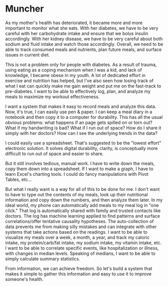 <h1>Muncher</h1>
<p> As my mother's health has deteriorated, it became more and more important to monitor what she eats. With her diabetes, we have to be very careful with her carbohydrate intake and ensure that we bolus insulin accordingly. With her kidney disease, we have to be very careful about both sodium and fluid intake and watch those accordingly. Overall, we need to be able to track consumed meals and nutrients, plan future meals, and surface issues in current diet.</p>
<p>This is not a problem only for people with diabetes. As a result of trauma, using eating as a coping mechanism when I was a kid, and lack of knowledge, I became obese in my youth. A lot of dedicated effort in exercise and nutrition has helped, but I've also seen how losing track of what I eat can quickly make me gain weight and put me on the fast-track to pre-diabetes. I want to be able to effectively log, plan, and analyze my meals to maximize my workout effectiveness.</p>

<p>I want a system that makes it easy to record meals and analyze this data. Now, it's true, I can easily use pen & paper. I can keep a meal diary in a notebook and then copy it to a computer for durability.
This has all the usual obvious problems: what happens if an page gets spilled on or torn out? What if my handwriting is bad?
What if I run out of space? How do I share it simply with her doctors? How can I see the underlying trends in the data?</p>

<p>I could easily use a spreadsheet. That's suggested to be the "lowest effort" electronic solution.
It solves digital durability, clarity, is conceptually more difficult to run out of space and easier to share.</p>

<p>But it still involves tedious, manual work. I have to write down the meals, copy them down into a spreadsheet. If I want to make
a graph, I have to learn Excel's charting tools. I could do fancy manipulations with Pivot Tables, etc...</p>

<p>But what I really want is a way for all of this to be done for me. I don't want to have to type out the contents of my meals, look up their nutritional information and copy down the numbers, and then analyze them later. In my ideal world,
my phone can automatically add meals to my meal log in "one click."
That log is automatically shared with family and trusted contacts like doctors. The log has machine learning applied to
find patterns and surface correlations/offer tentative causality hypotheses. The auto-collection of data prevents me from
making silly mistakes and can integrate with other systems that take actions based on the readings. I want to be able
to visualize my meals over a week, a month, a year, and track my caloric intake, my protein/carb/fat intake, my sodium intake, my vitamin intake, etc.
I want to be able to correlate specific events, like hospitalization or illness, with changes in median levels. Speaking
of medians, I want to be able to simply calculate summary statistics.</p>

<p>From information, we can achieve freedom. So let's build a system that makes it simple to gather this information and easy
to use it to improve someone's health.</p>